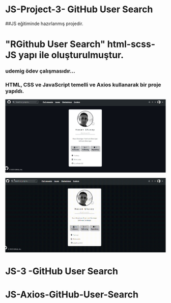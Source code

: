 # JS-Project-3- GitHub User Search

##JS eğitiminde hazırlanmış projedir.

# "RGithub User Search" html-scss-JS yapı ile oluşturulmuştur.


### udemig ödev çalışmasıdır...

### HTML, CSS ve JavaScript temelli ve Axios kullanarak bir proje yapıldı.



![print-screen](screen.jpg)

![gif](gif.gif)

# JS-3 -GitHub User Search
# JS-Axios-GitHub-User-Search
